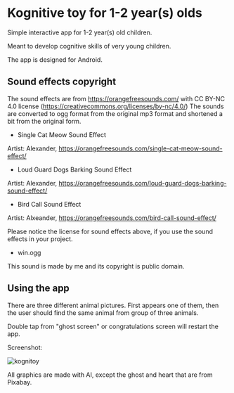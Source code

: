 # Kognitive toy for 1-2 year(s) olds

Simple interactive app for 1-2 year(s) old children.

Meant to develop cognitive skills of very young children.

The app is designed for Android.

## Sound effects copyright

The sound effects are from https://orangefreesounds.com/ with CC BY-NC 4.0 license (https://creativecommons.org/licenses/by-nc/4.0/)
The sounds are converted to ogg format from the original mp3 format and shortened a bit from the original form.

* Single Cat Meow Sound Effect

Artist: Alexander, https://orangefreesounds.com/single-cat-meow-sound-effect/


* Loud Guard Dogs Barking Sound Effect

Artist: Alexander, https://orangefreesounds.com/loud-guard-dogs-barking-sound-effect/


* Bird Call Sound Effect

Artist: Alxeander, https://orangefreesounds.com/bird-call-sound-effect/

Please notice the license for sound effects above, if you use the sound effects in your project.

* win.ogg

This sound is made by me and its copyright is public domain.

## Using the app

There are three different animal pictures. First appears one of them, then the user should find the same animal from group of three animals.

Double tap from "ghost screen" or congratulations screen will restart the app.

Screenshot:

![kognitoy](https://github.com/user-attachments/assets/5e1e7785-e69f-42b9-8d57-f8290bedf3df)

All graphics are made with AI, except the ghost and heart that are from Pixabay.
